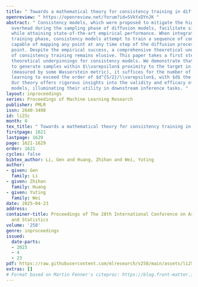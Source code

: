 ```yaml
---
title: " Towards a mathematical theory for consistency training in diffusion models "
openreview: " https://openreview.net/forum?id=SVkYxDYnJK "
abstract: " Consistency models, which were proposed to mitigate the high computational
  overhead during the sampling phase of diffusion models, facilitate single-step sampling
  while attaining state-of-the-art empirical performance. When integrated into the
  training phase, consistency models attempt to train a sequence of consistency functions
  capable of mapping any point at any time step of the diffusion process to its starting
  point. Despite the empirical success, a comprehensive theoretical understanding
  of consistency training remains elusive. This paper takes a first step towards establishing
  theoretical underpinnings for consistency models. We demonstrate that, in order
  to generate samples within $\\varepsilon$ proximity to the target in distribution
  (measured by some Wasserstein metric), it suffices for the number of steps in consistency
  learning to exceed the order of $d^{5/2}/\\varepsilon$, with $d$ the data dimension.
  Our theory offers rigorous insights into the validity and efficacy of consistency
  models, illuminating their utility in downstream inference tasks. "
layout: inproceedings
series: Proceedings of Machine Learning Research
publisher: PMLR
issn: 2640-3498
id: li25c
month: 0
tex_title: " Towards a mathematical theory for consistency training in diffusion models "
firstpage: 1621
lastpage: 1629
page: 1621-1629
order: 1621
cycles: false
bibtex_author: Li, Gen and Huang, Zhihan and Wei, Yuting
author:
- given: Gen
  family: Li
- given: Zhihan
  family: Huang
- given: Yuting
  family: Wei
date: 2025-04-23
address:
container-title: Proceedings of The 28th International Conference on Artificial Intelligence
  and Statistics
volume: '258'
genre: inproceedings
issued:
  date-parts:
  - 2025
  - 4
  - 23
pdf: https://raw.githubusercontent.com/mlresearch/v258/main/assets/li25c/li25c.pdf
extras: []
# Format based on Martin Fenner's citeproc: https://blog.front-matter.io/posts/citeproc-yaml-for-bibliographies/
---
```


